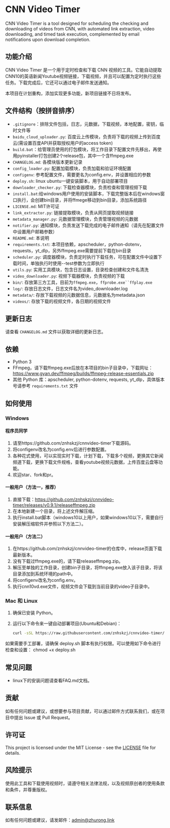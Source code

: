 # CNN Video Timer
CNN Video Timer is a tool designed for scheduling the checking and downloading of videos from CNN, with automated link extraction, video downloading, and timed task execution, complemented by email notifications upon download completion. 

## 功能介绍
CNN Video Timer 是一个用于定时检查和下载 CNN 视频的工具。它能自动提取CNN10的英语新闻Youtube视频链接，下载视频，并且可以配置为定时执行这些任务。下载完成后，它还可以通过电子邮件发送通知。

本项目在计划重构，添加实现更多功能，新项目链接不日将发布。

## 文件结构（按拼音排序）
- `.gitignore`：排除文件包括，日志，元数据，下载视频，本地配置，密钥，临时文件等
- `baidu_cloud_uploader.py`: 百度云上传模块，负责将下载的视频上传到百度云(需设置百度API并获取授权用户的access token)
- `build.bat`：给管理员使用的打包模块，将工作目录下配置文件先移出，再使用pyinstaller打包创建2个release包，其中一个含ffmpeg.exe
- `CHANGELOG.md`: 各模块版本更新记录
- `config_loader.py`: 配置加载模块，负责加载和验证环境配置
- `configenv`: 参考配置文件，需要更名为config.env，并设置相应的参数
- `deploy.sh`: linux ubuntu一键安装脚本，用于自动部署项目
- `downloader_checker.py`: 下载检查器模块，负责检查和管理视频下载
- `install.bat`:给windows用户使用的安装脚本，下载完整版本后在windows窗口执行，会创建bin目录，并将ffmege移动到bin目录，添加系统路径
- `LICENSE.md`: MIT许可证
- `link_extractor.py`: 链接提取模块，负责从网页提取视频链接
- `metadata_manager.py`: 元数据管理模块，负责管理视频的元数据
- `notifier.py`: 通知模块，负责发送下载完成的电子邮件通知（请先在配置文件中设置用户邮箱参数）
- `README.md`: 本说明
- `requirements.txt`: 本项目依赖，apscheduler，python-dotenv，requests，yt_dlp，另外ffmpeg.exe需要提前下载在bin目录
- `scheduler.py`: 调度器模块，负责定时执行下载任务，可在配置文件中设置下载时间，单独执行时使用--test参数为立即执行
- `utils.py`: 实用工具模块，包含日志设置，目录检查创建和文件名清洗
- `video_downloader.py`: 视频下载器模块，负责视频的下载
- `bin/`: 存放第三方工具，目前为`ffmpeg.exe`，`ffprobe.exe``ffplay.exe`
- `log/`: 存放日志文件，日志文件名为video_downloader.log
- `metadata/`: 存放下载视频的元数据信息，元数据名为metadata.json
- `videos/`: 存放下载的视频文件，各日期的视频文件

## 更新日志
请查看 `CHANGELOG.md` 文件以获取详细的更新日志。

## 依赖
- Python 3
- FFmpeg，请下载ffmpeg.exe后放在本项目的bin子目录中，下载网址：https://www.gyan.dev/ffmpeg/builds/ffmpeg-release-essentials.zip
- 其他 Python 库：apscheduler, python-dotenv, requests, yt_dlp，具体版本号请参考 `requirements.txt` 文件

## 如何使用
### Windows
#### 程序员同学
1. 请至https://github.com/znhskzj/cnnvideo-timer下载源码。
2. 将configenv改名为config.env后进行参数配置。
3. 各种花式使用，可以实现实时下载，计划下载，下载多个视频，更换其它新闻频道下载，更换下载文件规格，查看youtube视频元数据，上传百度云盘等功能。
4. 欢迎star、fork和pr。

#### 一般用户（方法一，推荐）
1. 直接下载：https://github.com/znhskzj/cnnvideo-timer/releases/v0.9.1/releaseffmpeg.zip
2. 在本地新建一个目录，将上述文件解压缩。
3. 执行install.bat脚本（windows10以上用户，如果windows10以下，需要自行安装解压缩软件并参照以下方法二）。

#### 一般用户（方法二）
1. 在https://github.com/znhskzj/cnnvideo-timer的仓库中，release页面下载最新版本。
2. 没有下载过ffmpeg.exe的，请下载releaseffmpeg.zip。
3. 解压至单独的工作目录，创建bin子目录，将ffmpeg.exe放入该子目录，将该目录添加到系统环境的path中。
4. 将configenv改名为config.env。
5. 执行cnn10vd.exe文件，视频文件会下载到当前目录的video子目录中。

### Mac 和 Linux
1. 确保已安装 Python。
2. 运行以下命令来一键自动部署项目(Ubuntu和Debian)：

   ```bash
   curl -sSL https://raw.githubusercontent.com/znhskzj/cnnvideo-timer/main/deploy.sh | bash

如果需要手工部署，请确保 deploy.sh 脚本有执行权限。可以使用如下命令进行检查和设置：
chmod +x deploy.sh

## 常见问题
- linux下的安装问题请查看FAQ.md文档。

## 贡献
如有任何问题或建议，或想要参与项目贡献，可以通过邮件方式联系我们，或在项目中提出 Issue 或 Pull Request。

## 许可证
This project is licensed under the MIT License - see the [LICENSE](LICENSE) file for details.

## 风险提示
使用此工具和下载使用视频时，请遵守相关法律法规，以及视频原创者的使用条款和条件，并尊重版权。

## 联系信息
如有任何问题或建议，请发邮件：admin@zhurong.link
